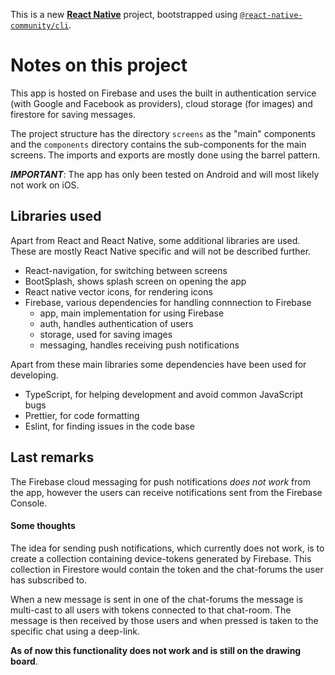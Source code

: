 This is a new [**React Native**](https://reactnative.dev) project, bootstrapped using [`@react-native-community/cli`](https://github.com/react-native-community/cli).

# Notes on this project

This app is hosted on Firebase and uses the built in authentication service (with Google and Facebook as providers), cloud storage (for images) and firestore for saving messages.

The project structure has the directory `screens` as the "main" components and the `components` directory contains the sub-components for the main screens. The imports and exports are mostly done using the barrel pattern.

**_IMPORTANT_**: The app has only been tested on Android and will most likely not work on iOS.

## Libraries used

Apart from React and React Native, some additional libraries are used.
These are mostly React Native specific and will not be described further.

- React-navigation, for switching between screens
- BootSplash, shows splash screen on opening the app
- React native vector icons, for rendering icons
- Firebase, various dependencies for handling connnection to Firebase
  - app, main implementation for using Firebase
  - auth, handles authentication of users
  - storage, used for saving images
  - messaging, handles receiving push notifications

Apart from these main libraries some dependencies have been used for developing.

- TypeScript, for helping development and avoid common JavaScript bugs
- Prettier, for code formatting
- Eslint, for finding issues in the code base

## Last remarks

The Firebase cloud messaging for push notifications _does not work_ from the app, however the users can receive notifications sent from the Firebase Console.

#### Some thoughts

The idea for sending push notifications, which currently does not work, is to create a collection containing device-tokens generated by Firebase. This collection in Firestore would contain the token and the chat-forums the user has subscribed to.

When a new message is sent in one of the chat-forums the message is multi-cast to all users with tokens connected to that chat-room. The message is then received by those users and when pressed is taken to the specific chat using a deep-link.

**As of now this functionality does not work and is still on the drawing board**.
